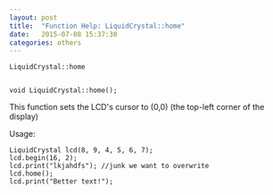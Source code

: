 ```yaml
---
layout: post
title:  "Function Help: LiquidCrystal::home"
date:   2015-07-08 15:37:30
categories: others
---
```


	LiquidCrystal::home


	void LiquidCrystal::home();

This function sets the LCD's cursor to (0,0) (the top-left corner of the display)

Usage:

	LiquidCrystal lcd(8, 9, 4, 5, 6, 7);
	lcd.begin(16, 2);
	lcd.print("lkjahdfs"); //junk we want to overwrite
	lcd.home();
	lcd.print("Better text!");


